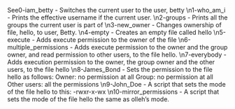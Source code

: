 See0-iam_betty - Switches the current user to the user, betty 
\n1-who_am_i - Prints the effective username if the current user.
\n2-groups - Prints all the groups the current user is part of
\n3-new_owner - Changes ownership of file, hello, to user, Betty.
\n4-empty - Creates an empty file called hello
\n5-execute - Adds execute permission to the owner of the file
\n6-multiple_permissions - Adds execute permission to the owner and the group owner, and read permission to other users, to the file hello.
\n7-everybody - Adds execution permission to the owner, the group owner and the other users, to the file hello
\n8-James_Bond - Sets the permission to the file hello as follows:
                 Owner: no permission at all
                 Group: no permission at all
                 Other users: all the permissions
\n9-John_Doe - A script that sets the mode of the file hello to this: -rwxr-x-wx 
\n10-mirror_permissions - A script that sets the mode of the file hello the same as olleh’s mode.
